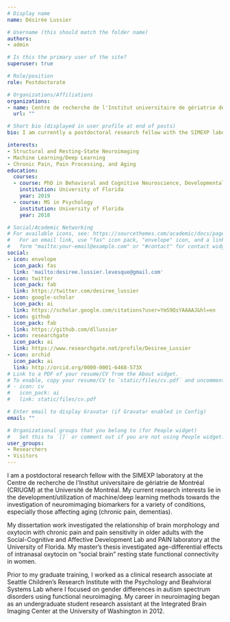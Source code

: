 ```yaml
---
# Display name
name: Désirée Lussier

# Username (this should match the folder name)
authors:
- admin

# Is this the primary user of the site?
superuser: true

# Role/position
role: Postdoctorate

# Organizations/Affiliations
organizations:
- name: Centre de recherche de l'Institut universitaire de gériatrie de Montréal (CRIUGM), Université de Montréal
  url: ""

# Short bio (displayed in user profile at end of posts)
bio: I am currently a postdoctoral research fellow with the SIMEXP laboratory at the Centre de recherche de l'Institut universitaire de gériatrie de Montréal (CRIUGM), Université de Montréal. 

interests:
- Structural and Resting-State Neuroimaging
- Machine Learning/Deep Learning
- Chronic Pain, Pain Processing, and Aging
education:
  courses:
  - course: PhD in Behavioral and Cognitive Neuroscience, Developmental Psychology
    institution: University of Florida
    year: 2019
  - course: MS in Psychology
    institution: University of Florida
    year: 2018

# Social/Academic Networking
# For available icons, see: https://sourcethemes.com/academic/docs/page-builder/#icons
#   For an email link, use "fas" icon pack, "envelope" icon, and a link in the
#   form "mailto:your-email@example.com" or "#contact" for contact widget.
social:
- icon: envelope
  icon_pack: fas
  link: 'mailto:desiree.lussier.levesque@gmail.com'
- icon: twitter
  icon_pack: fab
  link: https://twitter.com/desiree_lussier
- icon: google-scholar
  icon_pack: ai
  link: https://scholar.google.com/citations?user=YmS9QsYAAAAJ&hl=en
- icon: github
  icon_pack: fab
  link: https://github.com/dllussier
- icon: researchgate
  icon_pack: ai
  link: https://www.researchgate.net/profile/Desiree_Lussier
- icon: orchid
  icon_pack: ai
  link: http://orcid.org/0000-0001-6468-573X
# Link to a PDF of your resume/CV from the About widget.
# To enable, copy your resume/CV to `static/files/cv.pdf` and uncomment the lines below.
# - icon: cv
#   icon_pack: ai
#   link: static/files/cv.pdf

# Enter email to display Gravatar (if Gravatar enabled in Config)
email: ""

# Organizational groups that you belong to (for People widget)
#   Set this to `[]` or comment out if you are not using People widget.
user_groups:
- Researchers
- Visitors
---
```


I am a postdoctoral research fellow with the SIMEXP laboratory at the Centre de recherche de l'Institut universitaire de gériatrie de Montréal (CRIUGM) at the Université de Montréal. My current research interests lie in the development/utilization of machine/deep learning methods towards the investigation of neuromimaging biomarkers for a variety of conditions, especially those affecting aging (chronic pain, dementias). 

My dissertation work investigated the relationship of brain morphology and oxytocin with chronic pain and pain sensitivity in older adults with the Social-Cognitive and Affective Development Lab and PAIN laboratory at the University of Florida. My master’s thesis investigated age-differential effects of intranasal oxytocin on “social brain” resting state functional connectivity in women. 

Prior to my graduate training, I worked as a clinical research associate at Seattle Children’s Research Institute with the Psychology and Beahvioral Systems Lab where I focused on gender differences in autism spectrum disorders using functional neuroimaging. My career in neuroimaging began as an undergraduate student research assistant at the Integrated Brain Imaging Center at the University of Washington in 2012.
